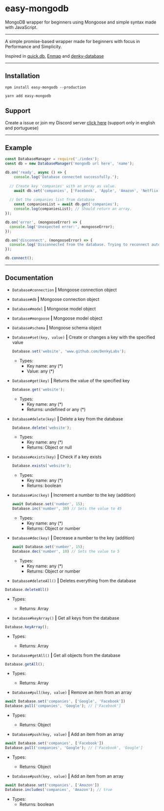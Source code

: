 # easy-mongodb
MongoDB wrapper for beginners using Mongoose and simple syntax made with JavaScript.

---

A simple promise-based wrapper made for beginners with focus in Performance and Simplicity.

Inspired in [quick.db](https://www.npmjs.com/package/quick.db), [Enmap](https://www.npmjs.com/package/enmap) and [denky-database](https://www.npmjs.com/package/denky-database)

---

## Installation
`npm install easy-mongodb --production`

`yarn add easy-mongodb`

## Support
Create a issue or join my Discord server [click here](https://discord.gg/bVWdscg) (support only in english and portuguese)

---

## Example
```js
const DatabaseManager = require('./index');
const db = new DatabaseManager('mongodb url here', 'name');

db.on('ready', async () => {
	console.log('Database connected successfully.');
  
  // Create key 'companies' with an array as value.
	await db.set('companies', ['Facebook', 'Apple', 'Amazon', 'Netflix', 'Google'];
  
  // Get the companies list from database
	const companiesList = await db.get('companies');
	console.log(companiesList); // Should return an array.
});

db.on('error', (mongooseError) => {
  console.log('Unexpected error:', mongooseError);
});

db.on('disconnect', (mongooseError) => {
  console.log('Disconnected from the database. Trying to reconnect automatically...');
});

db.connect();
```

---

## Documentation
- `Database#connection` **|** Mongoose connection object
- `Database#db` **|** Mongoose connection object
- `Database#model` **|** Mongoose model object
- `Database#mongoose` **|** Mongoose model object
- `Database#schema` **|** Mongoose schema object

- `Database#set(key, value)` **|** Create or changes a key with the specified value
  ```js
  Database.set('website', 'www.github.com/DenkyLabs');
  ```
  - Types:
    - Key name: any (\*)
    - Value: any (\*)

- `Database#get(key)` **|** Returns the value of the specified key
  ```js
  Database.get('website');
  ```
  - Types:
    - Key name: any (\*)
    - Returns: undefined or any (\*)

- `Database#delete(key)` **|** Delete a key from the database
  ```js
  Database.delete('website');
  ```
  - Types:
    - Key name: any (\*)
    - Returns: Object or null

- `Database#exists(key)` **|** Check if a key exists
  ```js
  Database.exists('website');
  ```
  - Types:
    - Key name: any (\*)
    - Returns: boolean

- `Database#inc(key)` **|** Increment a number to the key (addition)
  ```js
  await Database.set('number', 15);
  Database.inc('number', 30) // Sets the value to 45
  ```
  - Types:
    - Key name: any (\*)
    - Returns: Object or number

- `Database#dec(key)` **|** Decrease a number to the key (addition)
  ```js
  await Database.set('number', 15);
  Database.dec('number', 10) // Sets the value to 5
  ```
  - Types:
    - Key name: any (\*)
    - Returns: Object or number

- `Database#deleteAll()` **|** Deletes everything from the database
```js
Database.deleteAll()
```
  - Types:
    - Returns: Array<Deleted object names or empty>
	
- `Database#keyArray()` **|** Get all keys from the database
```js
Database.keyArray();
```
  - Types:
    - Returns: Array<any>
 
- `Database#getAll()` **|** Get all objects from the database
```js
Database.getAll();
```
  - Types:
    - Returns: Array<any>
	
- `Database#pull(key, value)` **|** Remove an item from an array
```js
await Database.set('companies', ['Google', 'Facebook'])
Database.pull('companies', 'Google'); // ['Facebook']
```
  - Types:
    - Returns: Object
	
- `Database#push(key, value)` **|** Add an item from an array
```js
await Database.set('companies', ['Facebook'])
Database.pull('companies', 'Google'); // ['Facebook', 'Google']
```
  - Types:
    - Returns: Object
	
- `Database#push(key, value)` **|** Add an item from an array
```js
await Database.set('companies', ['Amazon'])
Database.includes('companies', 'Amazon'); // true
```
  - Types:
    - Returns: boolean
